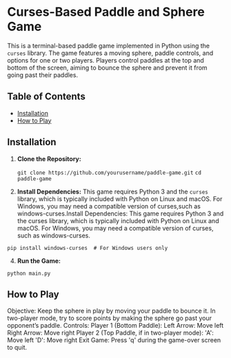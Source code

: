 # Curses-Based Paddle and Sphere Game

This is a terminal-based paddle game implemented in Python using the `curses` library. The game features a moving sphere, paddle controls, and options for one or two players. Players control paddles at the top and bottom of the screen, aiming to bounce the sphere and prevent it from going past their paddles.

## Table of Contents
- [Installation](#installation)
- [How to Play](#how-to-play)

## Installation

1. **Clone the Repository:**
      
   `git clone https://github.com/yourusername/paddle-game.git`
   `cd paddle-game`
3. **Install Dependencies:**
   This game requires Python 3 and the `curses` library, which is typically included with Python on Linux and macOS. For Windows, you may need a compatible version of curses,such as windows-curses.Install Dependencies: This game requires Python 3 and the curses library, which is typically included with Python on Linux and macOS. For Windows, you may need a compatible version of curses, such as windows-curses.

`pip install windows-curses  # For Windows users only`

4. **Run the Game:**

`python main.py`

## How to Play

   Objective: Keep the sphere in play by moving your paddle to bounce it. In two-player mode, try to score points by making the sphere go past your opponent’s paddle.
Controls:
Player 1 (Bottom Paddle):
Left Arrow: Move left
Right Arrow: Move right
Player 2 (Top Paddle, if in two-player mode):
'A': Move left
'D': Move right
Exit Game: Press 'q' during the game-over screen to quit.
